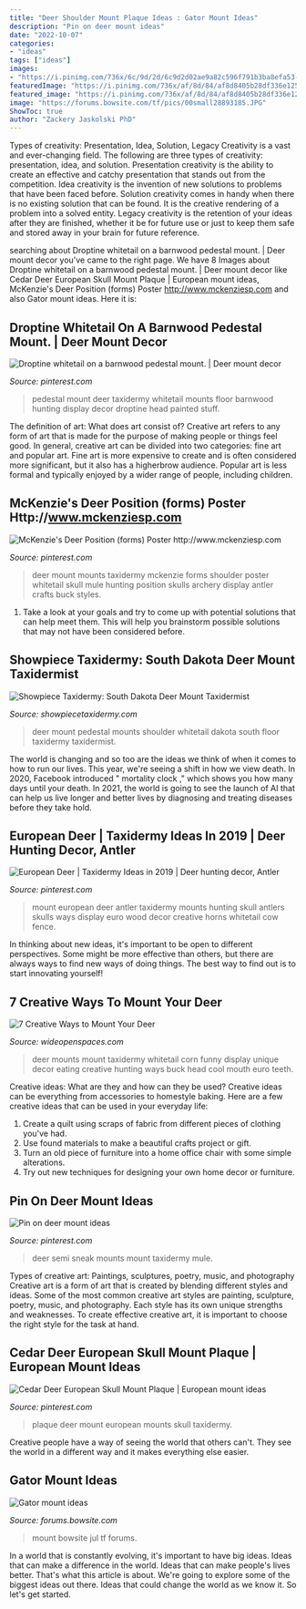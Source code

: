 ```yaml
---
title: "Deer Shoulder Mount Plaque Ideas : Gator Mount Ideas"
description: "Pin on deer mount ideas"
date: "2022-10-07"
categories:
- "ideas"
tags: ["ideas"]
images:
- "https://i.pinimg.com/736x/6c/9d/2d/6c9d2d02ae9a82c596f791b3ba8efa53--european-mount-deer-horns.jpg?b=t"
featuredImage: "https://i.pinimg.com/736x/af/8d/84/af8d8405b28df336e125035bf7cd5cb3--pedestal-hunting.jpg"
featured_image: "https://i.pinimg.com/736x/af/8d/84/af8d8405b28df336e125035bf7cd5cb3--pedestal-hunting.jpg"
image: "https://forums.bowsite.com/tf/pics/00small28893185.JPG"
ShowToc: true
author: "Zackery Jaskolski PhD"
---
```



Types of creativity: Presentation, Idea, Solution, Legacy
Creativity is a vast and ever-changing field. The following are three types of creativity: presentation, idea, and solution. Presentation creativity is the ability to create an effective and catchy presentation that stands out from the competition. Idea creativity is the invention of new solutions to problems that have been faced before. Solution creativity comes in handy when there is no existing solution that can be found. It is the creative rendering of a problem into a solved entity. Legacy creativity is the retention of your ideas after they are finished, whether it be for future use or just to keep them safe and stored away in your brain for future reference.

	

		
searching about Droptine whitetail on a barnwood pedestal mount. | Deer mount decor you've came to the right page. We have 8 Images about Droptine whitetail on a barnwood pedestal mount. | Deer mount decor like Cedar Deer European Skull Mount Plaque | European mount ideas, McKenzie&#039;s Deer Position (forms) Poster http://www.mckenziesp.com and also Gator mount ideas. Here it is:
		
    
## Droptine Whitetail On A Barnwood Pedestal Mount. | Deer Mount Decor

<img loading=lazy src="https://i.pinimg.com/736x/af/8d/84/af8d8405b28df336e125035bf7cd5cb3--pedestal-hunting.jpg" onerror="this.onerror=null;this.src='https://tse2.mm.bing.net/th?id=OIP.E91afoTsLWon4v5TDn3X1wHaJ3&amp;pid=15.1';" alt="Droptine whitetail on a barnwood pedestal mount. | Deer mount decor">

_Source: pinterest.com_

>pedestal mount deer taxidermy whitetail mounts floor barnwood hunting display decor droptine head painted stuff. 

	

The definition of art: What does art consist of?
Creative art refers to any form of art that is made for the purpose of making people or things feel good. In general, creative art can be divided into two categories: fine art and popular art. Fine art is more expensive to create and is often considered more significant, but it also has a higherbrow audience. Popular art is less formal and typically enjoyed by a wider range of people, including children.

    
## McKenzie&#039;s Deer Position (forms) Poster Http://www.mckenziesp.com

<img loading=lazy src="https://i.pinimg.com/736x/7f/af/83/7faf83f0688b036d598f59cc51437db9--deer-skulls-deer-antlers.jpg" onerror="this.onerror=null;this.src='https://tse1.mm.bing.net/th?id=OIP.a7n1KWgOyMJ_TzBw7SSvuAHaLS&amp;pid=15.1';" alt="McKenzie&#039;s Deer Position (forms) Poster http://www.mckenziesp.com">

_Source: pinterest.com_

>deer mount mounts taxidermy mckenzie forms shoulder poster whitetail skull mule hunting position skulls archery display antler crafts buck styles. 

	

1. Take a look at your goals and try to come up with potential solutions that can help meet them. This will help you brainstorm possible solutions that may not have been considered before.

    
## Showpiece Taxidermy: South Dakota Deer Mount Taxidermist

<img loading=lazy src="http://www.showpiecetaxidermy.com/wp-content/uploads/2015/08/20121203-whitetail-deer-pedestal-shoulder-mount.jpg" onerror="this.onerror=null;this.src='https://tse4.mm.bing.net/th?id=OIP.7pxpMP8G8i3kUUdm4ueEjwHaJ4&amp;pid=15.1';" alt="Showpiece Taxidermy: South Dakota Deer Mount Taxidermist">

_Source: showpiecetaxidermy.com_

>deer mount pedestal mounts shoulder whitetail dakota south floor taxidermy taxidermist. 

	

The world is changing and so too are the ideas we think of when it comes to how to run our lives. This year, we're seeing a shift in how we view death. In 2020, Facebook introduced " mortality clock ," which shows you how many days until your death. In 2021, the world is going to see the launch of AI that can help us live longer and better lives by diagnosing and treating diseases before they take hold.

    
## European Deer | Taxidermy Ideas In 2019 | Deer Hunting Decor, Antler

<img loading=lazy src="https://i.pinimg.com/736x/6c/9d/2d/6c9d2d02ae9a82c596f791b3ba8efa53--european-mount-deer-horns.jpg?b=t" onerror="this.onerror=null;this.src='https://tse1.mm.bing.net/th?id=OIP.djrIRW4IiNcxMDaMzCW-cgHaJ4&amp;pid=15.1';" alt="European Deer | Taxidermy Ideas in 2019 | Deer hunting decor, Antler">

_Source: pinterest.com_

>mount european deer antler taxidermy mounts hunting skull antlers skulls ways display euro wood decor creative horns whitetail cow fence. 

	

In thinking about new ideas, it's important to be open to different perspectives. Some might be more effective than others, but there are always ways to find new ways of doing things. The best way to find out is to start innovating yourself!

    
## 7 Creative Ways To Mount Your Deer

<img loading=lazy src="http://cdn0.wideopenspaces.com/wp-content/uploads/2017/04/Mount-2.jpg" onerror="this.onerror=null;this.src='https://tse4.mm.bing.net/th?id=OIP.zRZg9s283fEY-XjX4lyVawHaLH&amp;pid=15.1';" alt="7 Creative Ways to Mount Your Deer">

_Source: wideopenspaces.com_

>deer mounts mount taxidermy whitetail corn funny display unique decor eating creative hunting ways buck head cool mouth euro teeth. 

	

Creative ideas: What are they and how can they be used?
Creative ideas can be everything from accessories to homestyle baking. Here are a few creative ideas that can be used in your everyday life: 
1. Create a quilt using scraps of fabric from different pieces of clothing you've had.
2. Use found materials to make a beautiful crafts project or gift.
3. Turn an old piece of furniture into a home office chair with some simple alterations.
4. Try out new techniques for designing your own home decor or furniture.

    
## Pin On Deer Mount Ideas

<img loading=lazy src="https://i.pinimg.com/736x/76/ae/72/76ae727444c6e0bd4c9172ce49fdc82a--semi.jpg" onerror="this.onerror=null;this.src='https://tse3.mm.bing.net/th?id=OIP.SLtljg3R5D2RnLuBc9_eFQHaJ6&amp;pid=15.1';" alt="Pin on deer mount ideas">

_Source: pinterest.com_

>deer semi sneak mounts mount taxidermy mule. 

	

Types of creative art: Paintings, sculptures, poetry, music, and photography
Creative art is a form of art that is created by blending different styles and ideas. Some of the most common creative art styles are painting, sculpture, poetry, music, and photography. Each style has its own unique strengths and weaknesses. To create effective creative art, it is important to choose the right style for the task at hand.

    
## Cedar Deer European Skull Mount Plaque | European Mount Ideas

<img loading=lazy src="https://i.pinimg.com/originals/ea/23/36/ea23367d5d83199ea38aabd2ed8c2747.jpg" onerror="this.onerror=null;this.src='https://tse3.mm.bing.net/th?id=OIP.VHwEyUJUD5aS9LXe-NzgpAHaLM&amp;pid=15.1';" alt="Cedar Deer European Skull Mount Plaque | European mount ideas">

_Source: pinterest.com_

>plaque deer mount european mounts skull taxidermy. 

	

Creative people have a way of seeing the world that others can't. They see the world in a different way and it makes everything else easier.

    
## Gator Mount Ideas

<img loading=lazy src="https://forums.bowsite.com/tf/pics/00small28893185.JPG" onerror="this.onerror=null;this.src='https://tse3.mm.bing.net/th?id=OIP.fkaAIQctb4QNM9Nk2UWR2AHaJ3&amp;pid=15.1';" alt="Gator mount ideas">

_Source: forums.bowsite.com_

>mount bowsite jul tf forums. 

	

In a world that is constantly evolving, it's important to have big ideas. Ideas that can make a difference in the world. Ideas that can make people's lives better. That's what this article is about. We're going to explore some of the biggest ideas out there. Ideas that could change the world as we know it. So let's get started.

